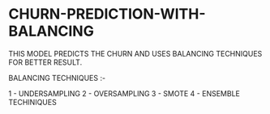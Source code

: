 # CHURN-PREDICTION-WITH-BALANCING

THIS MODEL PREDICTS THE CHURN AND USES BALANCING TECHNIQUES FOR BETTER RESULT.

BALANCING TECHNIQUES :-

1 - UNDERSAMPLING
2 - OVERSAMPLING
3 - SMOTE
4 - ENSEMBLE TECHINIQUES

